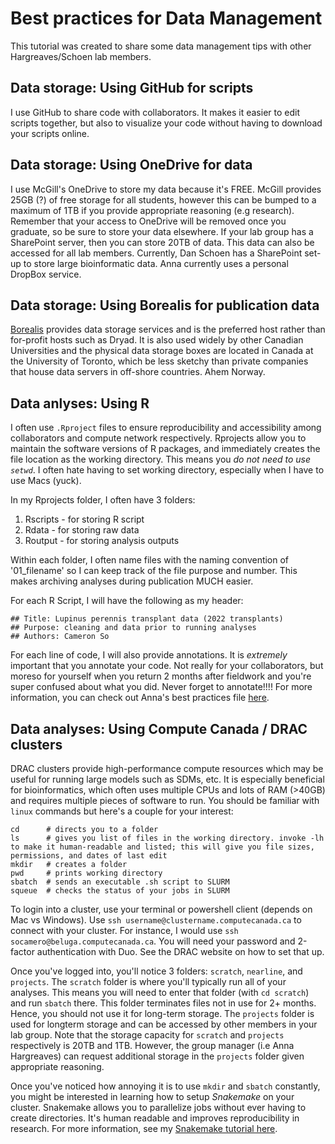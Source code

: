 # Best practices for Data Management

This tutorial was created to share some data management tips with other Hargreaves/Schoen lab members. 

## Data storage: Using GitHub for scripts

I use GitHub to share code with collaborators. It makes it easier to edit scripts together, but also to visualize your code without having to download your scripts online. 



## Data storage: Using OneDrive for data

I use McGill's OneDrive to store my data because it's FREE. McGill provides 25GB (?) of free storage for all students, however this can be bumped to a maximum of 1TB if you provide appropriate reasoning (e.g research). Remember that your access to OneDrive will be removed once you graduate, so be sure to store your data elsewhere. If your lab group has a SharePoint server, then you can store 20TB of data. This data can also be accessed for all lab members. Currently, Dan Schoen has a SharePoint set-up to store large bioinformatic data. Anna currently uses a personal DropBox service.



## Data storage: Using Borealis for publication data

[Borealis](https://borealisdata.ca/) provides data storage services and is the preferred host rather than for-profit hosts such as Dryad. It is also used widely by other Canadian Universities and the physical data storage boxes are located in Canada at the University of Toronto, which be less sketchy than private companies that house data servers in off-shore countries. Ahem Norway. 



## Data anlyses: Using R

I often use `.Rproject` files to ensure reproducibility and accessibility among collaborators and compute network respectively. Rprojects allow you to maintain the software versions of R packages, and immediately creates the file location as the working directory. This means you *do not need to use `setwd`*. I often hate having to set working directory, especially when I have to use Macs (yuck). 

In my Rprojects folder, I often have 3 folders:

1. Rscripts   - for storing R script
2.  Rdata      - for storing raw data
3.   Routput    - for storing analysis outputs

Within each folder, I often name files with the naming convention of '01_filename' so I can keep track of the file purpose and number. This makes archiving analyses during publication MUCH easier.

For each R Script, I will have the following as my header:

```
## Title: Lupinus perennis transplant data (2022 transplants)
## Purpose: cleaning and data prior to running analyses
## Authors: Cameron So
```

For each line of code, I will also provide annotations. It is *extremely* important that you annotate your code. Not really for your collaborators, but moreso for yourself when you return 2 months after fieldwork and you're super confused about what you did. Never forget to annotate!!!! For more information, you can check out Anna's best practices file [here](https://12c7dc14-9b05-8320-8644-794d1c8f6407.filesusr.com/ugd/9e5dfc_93c3b3c3579a4a28a282fd382bafed98.pdf).



## Data analyses: Using Compute Canada / DRAC clusters

DRAC clusters provide high-performance compute resources which may be useful for running large models such as SDMs, etc. It is especially beneficial for bioinformatics, which often uses multiple CPUs and lots of RAM (>40GB) and requires multiple pieces of software to run. You should be familiar with `linux` commands but here's a couple for your interest:

```
cd      # directs you to a folder
ls      # gives you list of files in the working directory. invoke -lh to make it human-readable and listed; this will give you file sizes, permissions, and dates of last edit
mkdir   # creates a folder
pwd     # prints working directory
sbatch  # sends an executable .sh script to SLURM 
squeue  # checks the status of your jobs in SLURM
```

To login into a cluster, use your terminal or powershell client (depends on Mac vs Windows). Use `ssh username@clustername.computecanada.ca` to connect with your cluster. For instance, I would use `ssh socamero@beluga.computecanada.ca`. You will need your password and 2-factor authentication with Duo. See the DRAC website on how to set that up.

Once you've logged into, you'll notice 3 folders: `scratch`, `nearline`, and `projects`. The `scratch` folder is where you'll typically run all of your analyses. This means you will need to enter that folder (with `cd scratch`) and run `sbatch` there. This folder terminates files not in use for 2+ months. Hence, you should not use it for long-term storage. The `projects` folder is used for longterm storage and can be accessed by other members in your lab group. Note that the storage capacity for `scratch` and `projects` respectively is 20TB and 1TB. However, the group manager (i.e Anna Hargreaves) can request additional storage in the `projects` folder given appropriate reasoning.

Once you've noticed how annoying it is to use `mkdir` and `sbatch` constantly, you might be interested in learning how to setup *Snakemake* on your cluster. Snakemake allows you to parallelize jobs without ever having to create directories. It's human readable and improves reproducibility in research. For more information, see my [Snakemake tutorial here](https://github.com/socameron/snakemake-tutorial).



